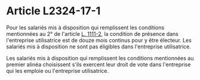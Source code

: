# Article L2324-17-1

Pour les salariés mis à disposition qui remplissent les conditions mentionnées au 2° de l'article [L. 1111-2][1], la condition de présence dans l'entreprise utilisatrice est de douze mois continus pour y être électeur. Les salariés mis à disposition ne sont pas éligibles dans l'entreprise utilisatrice. 
  
  
Les salariés mis à disposition qui remplissent les conditions mentionnées au premier alinéa choisissent s'ils exercent leur droit de vote dans l'entreprise qui les emploie ou l'entreprise utilisatrice.

 [1]: /affichCodeArticle.do?cidTexte=LEGITEXT000006072050&idArticle=LEGIARTI000006900783&dateTexte=&categorieLien=cid